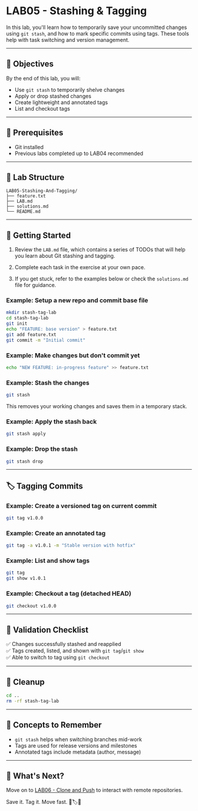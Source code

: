 # LAB05 - Stashing & Tagging

In this lab, you'll learn how to temporarily save your uncommitted changes using `git stash`, and how to mark specific commits using tags. These tools help with task switching and version management.

---

## 🎯 Objectives

By the end of this lab, you will:
- Use `git stash` to temporarily shelve changes
- Apply or drop stashed changes
- Create lightweight and annotated tags
- List and checkout tags

---

## 🧰 Prerequisites

- Git installed
- Previous labs completed up to LAB04 recommended

---

## 📁 Lab Structure

```
LAB05-Stashing-And-Tagging/
├── feature.txt
├── LAB.md
├── solutions.md
└── README.md
```

---

## 🚀 Getting Started

1. Review the `LAB.md` file, which contains a series of TODOs that will help you learn about Git stashing and tagging.

2. Complete each task in the exercise at your own pace.

3. If you get stuck, refer to the examples below or check the `solutions.md` file for guidance.

### Example: Setup a new repo and commit base file

```bash
mkdir stash-tag-lab
cd stash-tag-lab
git init
echo "FEATURE: base version" > feature.txt
git add feature.txt
git commit -m "Initial commit"
```

### Example: Make changes but don't commit yet

```bash
echo "NEW FEATURE: in-progress feature" >> feature.txt
```

### Example: Stash the changes

```bash
git stash
```
This removes your working changes and saves them in a temporary stack.

### Example: Apply the stash back

```bash
git stash apply
```

### Example: Drop the stash

```bash
git stash drop
```

---

## 🏷️ Tagging Commits

### Example: Create a versioned tag on current commit

```bash
git tag v1.0.0
```

### Example: Create an annotated tag

```bash
git tag -a v1.0.1 -m "Stable version with hotfix"
```

### Example: List and show tags

```bash
git tag
git show v1.0.1
```

### Example: Checkout a tag (detached HEAD)

```bash
git checkout v1.0.0
```

---

## 🧪 Validation Checklist

✅ Changes successfully stashed and reapplied  
✅ Tags created, listed, and shown with `git tag`/`git show`  
✅ Able to switch to tag using `git checkout`

---

## 🧹 Cleanup
```bash
cd ..
rm -rf stash-tag-lab
```

---

## 🧠 Concepts to Remember
- `git stash` helps when switching branches mid-work
- Tags are used for release versions and milestones
- Annotated tags include metadata (author, message)

---

## 💬 What's Next?
Move on to [LAB06 - Clone and Push](../LAB06-Clone-And-Push/) to interact with remote repositories.

Save it. Tag it. Move fast. 🧳🏷️🔁